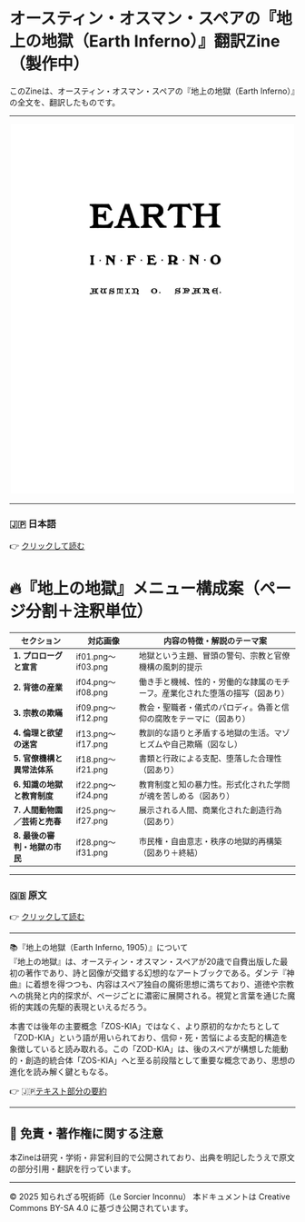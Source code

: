 # オースティン・オスマン・スペアの『地上の地獄（Earth Inferno）』翻訳Zine（製作中）

このZineは、オースティン・オスマン・スペアの『地上の地獄（Earth Inferno）』の全文を、翻訳したものです。

---

<div align="center">
 <img src="earth_inferno_1.png" width="500">
</div>

---

### 🇯🇵 日本語


👉 [クリックして読む](Anathema_of_Zos_J.md)

# 🔥『地上の地獄』メニュー構成案（ページ分割＋注釈単位）

| セクション | 対応画像 | 内容の特徴・解説のテーマ案 |
|------------|------------|------------------------------|
| **1. プロローグと宣言** | if01.png〜if03.png | 地獄という主題、冒頭の警句、宗教と官僚機構の風刺的提示 |
| **2. 背徳の産業** | if04.png〜if08.png | 働き手と機械、性的・労働的な隷属のモチーフ。産業化された堕落の描写（図あり） |
| **3. 宗教の欺瞞** | if09.png〜if12.png | 教会・聖職者・儀式のパロディ。偽善と信仰の腐敗をテーマに（図あり） |
| **4. 倫理と欲望の迷宮** | if13.png〜if17.png | 教訓的な語りと矛盾する地獄の生活。マゾヒズムや自己欺瞞（図なし） |
| **5. 官僚機構と異常法体系** | if18.png〜if21.png | 書類と行政による支配、堕落した合理性（図あり） |
| **6. 知識の地獄と教育制度** | if22.png〜if24.png | 教育制度と知の暴力性。形式化された学問が魂を苦しめる（図あり） |
| **7. 人間動物園／芸術と売春** | if25.png〜if27.png | 展示される人間、商業化された創造行為（図あり） |
| **8. 最後の審判・地獄の市民** | if28.png〜if31.png | 市民権・自由意志・秩序の地獄的再構築（図あり＋終結） |

---

### 🇬🇧 原文

👉 [クリックして読む](37355088-Austin-Osman-Spare-Earth-Inferno-1905-ocr.pdf)

---

📚『地上の地獄（Earth Inferno, 1905）』について<br>
『地上の地獄』は、オースティン・オスマン・スペアが20歳で自費出版した最初の著作であり、詩と図像が交錯する幻想的なアートブックである。ダンテ『神曲』に着想を得つつも、内容はスペア独自の魔術思想に満ちており、道徳や宗教への挑発と内的探求が、ページごとに濃密に展開される。視覚と言葉を通じた魔術的実践の先駆的表現といえるだろう。

本書では後年の主要概念「ZOS-KIA」ではなく、より原初的なかたちとして「ZOD-KIA」という語が用いられており、信仰・死・苦悩による支配的構造を象徴していると読み取れる。この「ZOD-KIA」は、後のスペアが構想した能動的・創造的統合体「ZOS-KIA」へと至る前段階として重要な概念であり、思想の進化を読み解く鍵ともなる。

👉 🇯🇵[テキスト部分の要約](earth_inferno_summary.md)

---

## 🔖 免責・著作権に関する注意

本Zineは研究・学術・非営利目的で公開されており、出典を明記したうえで原文の部分引用・翻訳を行っています。

----

© 2025 知られざる呪術師（Le Sorcier Inconnu）
本ドキュメントは Creative Commons BY-SA 4.0 に基づき公開されています。

